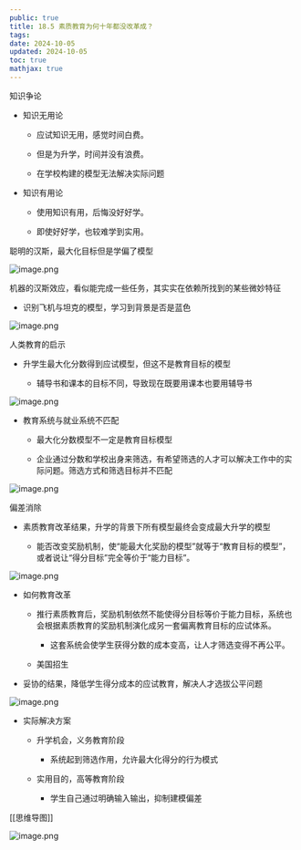 ```yaml
---
public: true
title: 18.5 素质教育为何十年都没改革成？
tags:
date: 2024-10-05
updated: 2024-10-05
toc: true
mathjax: true
---
```


知识争论

  + 知识无用论

    + 应试知识无用，感觉时间白费。

    + 但是为升学，时间并没有浪费。

    + 在学校构建的模型无法解决实际问题

  + 知识有用论

    + 使用知识有用，后悔没好好学。

    + 即使好好学，也较难学到实用。

聪明的汉斯，最大化目标但是学偏了模型


![image.png](/assets/image_1697204892285_0.png)

机器的汉斯效应，看似能完成一些任务，其实实在依赖所找到的某些微妙特征

  + 识别飞机与坦克的模型，学习到背景是否是蓝色


![image.png](/assets/image_1697204994835_0.png)

人类教育的启示

  + 升学生最大化分数得到应试模型，但这不是教育目标的模型

    + 辅导书和课本的目标不同，导致现在既要用课本也要用辅导书

![image.png](/assets/image_1697205118627_0.png)

  + 教育系统与就业系统不匹配

    + 最大化分数模型不一定是教育目标模型

    + 企业通过分数和学校出身来筛选，有希望筛选的人才可以解决工作中的实际问题。筛选方式和筛选目标并不匹配

![image.png](/assets/image_1697205783160_0.png)

偏差消除

  + 素质教育改革结果，升学的背景下所有模型最终会变成最大升学的模型

    + 能否改变奖励机制，使“能最大化奖励的模型”就等于“教育目标的模型”，或者说让“得分目标”完全等价于“能力目标”。

![image.png](/assets/image_1697206050910_0.png)

  + 如何教育改革

    + 推行素质教育后，奖励机制依然不能使得分目标等价于能力目标，系统也会根据素质教育的奖励机制演化成另一套偏离教育目标的应试体系。

      + 这套系统会使学生获得分数的成本变高，让人才筛选变得不再公平。

    + 美国招生

  + 妥协的结果，降低学生得分成本的应试教育，解决人才选拔公平问题

![image.png](/assets/image_1697206327270_0.png)

  + 实际解决方案

    + 升学机会，义务教育阶段

      + 系统起到筛选作用，允许最大化得分的行为模式

    + 实用目的，高等教育阶段

      + 学生自己通过明确输入输出，抑制建模偏差

[[思维导图]]

![image.png](/assets/image_1697204799932_0.png)
